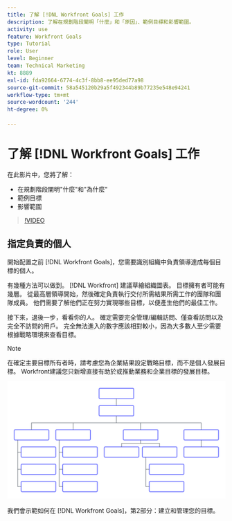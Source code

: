 ```yaml
---
title: 了解 [!DNL Workfront Goals] 工作
description: 了解在規劃階段闡明「什麼」和「原因」、範例目標和影響範圍。
activity: use
feature: Workfront Goals
type: Tutorial
role: User
level: Beginner
team: Technical Marketing
kt: 8889
exl-id: fda92664-6774-4c3f-8bb8-ee95ded77a98
source-git-commit: 58a545120b29a5f492344b89b77235e548e94241
workflow-type: tm+mt
source-wordcount: '244'
ht-degree: 0%

---
```


# 了解 [!DNL Workfront Goals] 工作

在此影片中，您將了解：

* 在規劃階段闡明&quot;什麼&quot;和&quot;為什麼&quot;
* 範例目標
* 影響範圍

>[!VIDEO](https://video.tv.adobe.com/v/335183/?quality=12)

## 指定負責的個人

開始配置之前 [!DNL Workfront Goals]，您需要識別組織中負責領導達成每個目標的個人。

有幾種方法可以做到。 [!DNL Workfront] 建議草繪組織圖表。 目標擁有者可能有幾層。 從最高層領導開始，然後確定負責執行交付所需結果所需工作的團隊和團隊成員。 他們需要了解他們正在努力實現哪些目標，以便產生他們的最佳工作。

接下來，退後一步，看看你的人。 確定需要完全管理/編輯訪問、僅查看訪問以及完全不訪問的用戶。 完全無法進入的數字應該相對較小，因為大多數人至少需要根據戰略環境來查看目標。

>[!NOTE]
>
>在確定主要目標所有者時，請考慮您為企業結果設定戰略目標，而不是個人發展目標。 Workfront建議您只新增直接有助於或推動業務和企業目標的發展目標。

![空白組織圖](assets/01-workfront-goals-blank-org-chart.png)

我們會示範如何在 [!DNL Workfront Goals]，第2部分：建立和管理您的目標。

<!--
URL for part 2 reference above
-->
